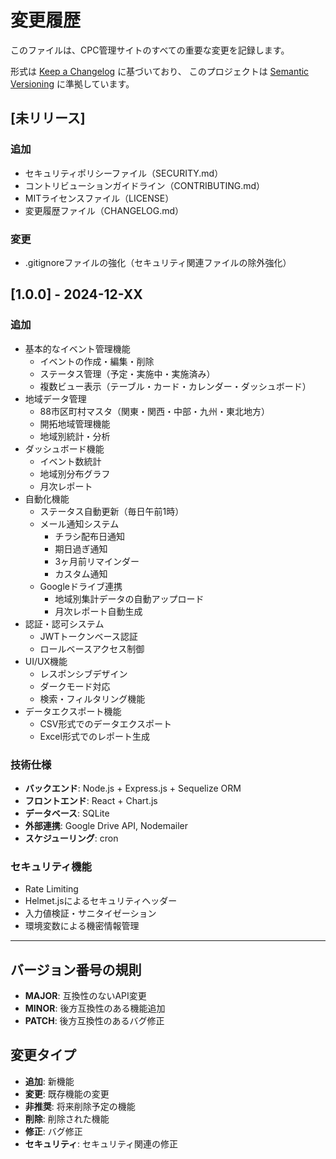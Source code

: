 # 変更履歴

このファイルは、CPC管理サイトのすべての重要な変更を記録します。

形式は [Keep a Changelog](https://keepachangelog.com/ja/1.0.0/) に基づいており、
このプロジェクトは [Semantic Versioning](https://semver.org/lang/ja/) に準拠しています。

## [未リリース]

### 追加
- セキュリティポリシーファイル（SECURITY.md）
- コントリビューションガイドライン（CONTRIBUTING.md）
- MITライセンスファイル（LICENSE）
- 変更履歴ファイル（CHANGELOG.md）

### 変更
- .gitignoreファイルの強化（セキュリティ関連ファイルの除外強化）

## [1.0.0] - 2024-12-XX

### 追加
- 基本的なイベント管理機能
  - イベントの作成・編集・削除
  - ステータス管理（予定・実施中・実施済み）
  - 複数ビュー表示（テーブル・カード・カレンダー・ダッシュボード）
- 地域データ管理
  - 88市区町村マスタ（関東・関西・中部・九州・東北地方）
  - 開拓地域管理機能
  - 地域別統計・分析
- ダッシュボード機能
  - イベント数統計
  - 地域別分布グラフ
  - 月次レポート
- 自動化機能
  - ステータス自動更新（毎日午前1時）
  - メール通知システム
    - チラシ配布日通知
    - 期日過ぎ通知
    - 3ヶ月前リマインダー
    - カスタム通知
  - Googleドライブ連携
    - 地域別集計データの自動アップロード
    - 月次レポート自動生成
- 認証・認可システム
  - JWTトークンベース認証
  - ロールベースアクセス制御
- UI/UX機能
  - レスポンシブデザイン
  - ダークモード対応
  - 検索・フィルタリング機能
- データエクスポート機能
  - CSV形式でのデータエクスポート
  - Excel形式でのレポート生成

### 技術仕様
- **バックエンド**: Node.js + Express.js + Sequelize ORM
- **フロントエンド**: React + Chart.js
- **データベース**: SQLite
- **外部連携**: Google Drive API, Nodemailer
- **スケジューリング**: cron

### セキュリティ機能
- Rate Limiting
- Helmet.jsによるセキュリティヘッダー
- 入力値検証・サニタイゼーション
- 環境変数による機密情報管理

---

## バージョン番号の規則

- **MAJOR**: 互換性のないAPI変更
- **MINOR**: 後方互換性のある機能追加
- **PATCH**: 後方互換性のあるバグ修正

## 変更タイプ

- **追加**: 新機能
- **変更**: 既存機能の変更
- **非推奨**: 将来削除予定の機能
- **削除**: 削除された機能
- **修正**: バグ修正
- **セキュリティ**: セキュリティ関連の修正
